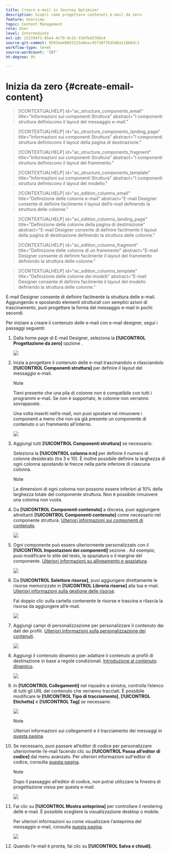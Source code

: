 ```yaml
---
title: Creare e-mail in Journey Optimizer
description: Scopri come progettare contenuti e-mail da zero
feature: Overview
topic: Content Management
role: User
level: Intermediate
exl-id: 151594f2-85e4-4c79-9c15-334fbd3768c4
source-git-commit: 9593ea40853221e0eec45f30f7635d8a116b03c1
workflow-type: tm+mt
source-wordcount: '597'
ht-degree: 0%

---
```


# Inizia da zero {#create-email-content}

>[!CONTEXTUALHELP]
>id="ac_structure_components_email"
>title="Informazioni sui componenti Struttura"
>abstract="I componenti struttura definiscono il layout del messaggio e-mail."

>[!CONTEXTUALHELP]
>id="ac_structure_components_landing_page"
>title="Informazioni sui componenti Struttura"
>abstract="I componenti struttura definiscono il layout della pagina di destinazione."

>[!CONTEXTUALHELP]
>id="ac_structure_components_fragment"
>title="Informazioni sui componenti Struttura"
>abstract="I componenti struttura definiscono il layout del frammento."

>[!CONTEXTUALHELP]
>id="ac_structure_components_template"
>title="Informazioni sui componenti Struttura"
>abstract="I componenti struttura definiscono il layout del modello."


>[!CONTEXTUALHELP]
>id="ac_edition_columns_email"
>title="Definizione delle colonne e-mail"
>abstract="E-mail Designer consente di definire facilmente il layout dell’e-mail definendo la struttura delle colonne."

>[!CONTEXTUALHELP]
>id="ac_edition_columns_landing_page"
>title="Definizione delle colonne della pagina di destinazione"
>abstract="E-mail Designer consente di definire facilmente il layout della pagina di destinazione definendo la struttura delle colonne."

>[!CONTEXTUALHELP]
>id="ac_edition_columns_fragment"
>title="Definizione delle colonne di un frammento"
>abstract="E-mail Designer consente di definire facilmente il layout del frammento definendo la struttura delle colonne."

>[!CONTEXTUALHELP]
>id="ac_edition_columns_template"
>title="Definizione delle colonne dei modelli"
>abstract="E-mail Designer consente di definire facilmente il layout del modello definendo la struttura delle colonne."


E-mail Designer consente di definire facilmente la struttura delle e-mail. Aggiungendo e spostando elementi strutturali con semplici azioni di trascinamento, puoi progettare la forma del messaggio e-mail in pochi secondi.

Per iniziare a creare il contenuto delle e-mail con e-mail designer, segui i passaggi seguenti:

1. Dalla home page di E-mail Designer, seleziona la **[!UICONTROL Progettazione da zero]** opzione .

   ![](assets/email_designer.png)

1. Inizia a progettare il contenuto delle e-mail trascinandolo e rilasciandolo **[!UICONTROL Componenti struttura]** per definire il layout del messaggio e-mail.

   >[!NOTE]
   >
   >Tieni presente che una pila di colonne non è compatibile con tutti i programmi e-mail. Se non è supportato, le colonne non verranno sovrapposte.
   >
   >Una volta inseriti nell’e-mail, non puoi spostare né rimuovere i componenti a meno che non sia già presente un componente di contenuto o un frammento all’interno.

   ![](assets/email_designer_2.png)

1. Aggiungi tutti **[!UICONTROL Componenti struttura]** se necessario.

   Seleziona la **[!UICONTROL colonna n:n]** per definire il numero di colonne desiderato (tra 3 e 10). È inoltre possibile definire la larghezza di ogni colonna spostando le frecce nella parte inferiore di ciascuna colonna.

   >[!NOTE]
   >
   >Le dimensioni di ogni colonna non possono essere inferiori al 10% della larghezza totale del componente struttura. Non è possibile rimuovere una colonna non vuota.

1. Da **[!UICONTROL Componenti contenuto]** a discesa, puoi aggiungere altrettanti **[!UICONTROL Componenti contenuto]** come necessario nel componente struttura. [Ulteriori informazioni sui componenti di contenuto](content-components.md).

   ![](assets/email_designer_3.png)

1. Ogni componente può essere ulteriormente personalizzato con il **[!UICONTROL Impostazioni dei componenti]** sezione . Ad esempio, puoi modificare lo stile del testo, la spaziatura o il margine del componente. [Ulteriori informazioni su allineamento e spaziatura](adjusting-vertical-alignment-and-padding.md).

   ![](assets/email_designer_4.png)

1. Da **[!UICONTROL Selettore risorse]**, puoi aggiungere direttamente le risorse memorizzate in **[!UICONTROL Libreria risorse]** alla tua e-mail. [Ulteriori informazioni sulla gestione delle risorse](assets-essentials.md).

   Fai doppio clic sulla cartella contenente le risorse e trascina e rilascia la risorsa da aggiungere all’e-mail.

   ![](assets/email_designer_5.png)

1. Aggiungi campi di personalizzazione per personalizzare il contenuto dai dati dei profili. [Ulteriori informazioni sulla personalizzazione dei contenuti](../personalization/personalize.md).

   ![](assets/email_designer_6.png)

1. Aggiungi il contenuto dinamico per adattare il contenuto ai profili di destinazione in base a regole condizionali. [Introduzione al contenuto dinamico](../personalization/get-started-dynamic-content.md).

   ![](assets/email_designer_dynamic-content.png)

1. In **[!UICONTROL Collegamenti]** nel riquadro a sinistra, controlla l’elenco di tutti gli URL del contenuto che verranno tracciati. È possibile modificare le **[!UICONTROL Tipo di tracciamento]**, **[!UICONTROL Etichetta]** e **[!UICONTROL Tag]** se necessario.

   ![](assets/email_designer_7.png)

   >[!NOTE]
   >
   >Ulteriori informazioni sui collegamenti e il tracciamento dei messaggi in [questa pagina](message-tracking.md).

1. Se necessario, puoi passare all’editor di codice per personalizzare ulteriormente l’e-mail facendo clic su **[!UICONTROL Passa all’editor di codice]** dal menu avanzato. Per ulteriori informazioni sull&#39;editor di codice, consulta [questa pagina](code-content.md#).

   >[!NOTE]
   >
   >Dopo il passaggio all’editor di codice, non potrai utilizzare la finestra di progettazione visiva per questa e-mail.

   ![](assets/email_designer_26.png)

1. Fai clic su **[!UICONTROL Mostra anteprima]** per controllare il rendering delle e-mail. È possibile scegliere la visualizzazione desktop o mobile.

   Per ulteriori informazioni su come visualizzare l’anteprima del messaggio e-mail, consulta [questa pagina](preview.md).

   ![](assets/email_designer_8.png)

1. Quando l’e-mail è pronta, fai clic su **[!UICONTROL Salva e chiudi]**.

